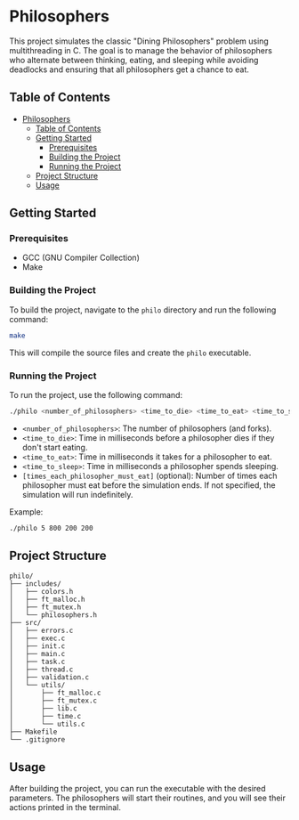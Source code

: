 # Philosophers

This project simulates the classic "Dining Philosophers" problem using multithreading in C. The goal is to manage the behavior of philosophers who alternate between thinking, eating, and sleeping while avoiding deadlocks and ensuring that all philosophers get a chance to eat.

## Table of Contents

- [Philosophers](#philosophers)
  - [Table of Contents](#table-of-contents)
  - [Getting Started](#getting-started)
    - [Prerequisites](#prerequisites)
    - [Building the Project](#building-the-project)
    - [Running the Project](#running-the-project)
  - [Project Structure](#project-structure)
  - [Usage](#usage)

## Getting Started

### Prerequisites

- GCC (GNU Compiler Collection)
- Make

### Building the Project

To build the project, navigate to the `philo` directory and run the following command:

```sh
make
```

This will compile the source files and create the `philo` executable.

### Running the Project

To run the project, use the following command:

```sh
./philo <number_of_philosophers> <time_to_die> <time_to_eat> <time_to_sleep> [times_each_philosopher_must_eat]
```

- `<number_of_philosophers>`: The number of philosophers (and forks).
- `<time_to_die>`: Time in milliseconds before a philosopher dies if they don't start eating.
- `<time_to_eat>`: Time in milliseconds it takes for a philosopher to eat.
- `<time_to_sleep>`: Time in milliseconds a philosopher spends sleeping.
- `[times_each_philosopher_must_eat]` (optional): Number of times each philosopher must eat before the simulation ends. If not specified, the simulation will run indefinitely.

Example:

```sh
./philo 5 800 200 200
```

## Project Structure

```
philo/
├── includes/
│   ├── colors.h
│   ├── ft_malloc.h
│   ├── ft_mutex.h
│   └── philosophers.h
├── src/
│   ├── errors.c
│   ├── exec.c
│   ├── init.c
│   ├── main.c
│   ├── task.c
│   ├── thread.c
│   ├── validation.c
│   └── utils/
│       ├── ft_malloc.c
│       ├── ft_mutex.c
│       ├── lib.c
│       ├── time.c
│       └── utils.c
├── Makefile
└── .gitignore
```

## Usage

After building the project, you can run the executable with the desired parameters. The philosophers will start their routines, and you will see their actions printed in the terminal.